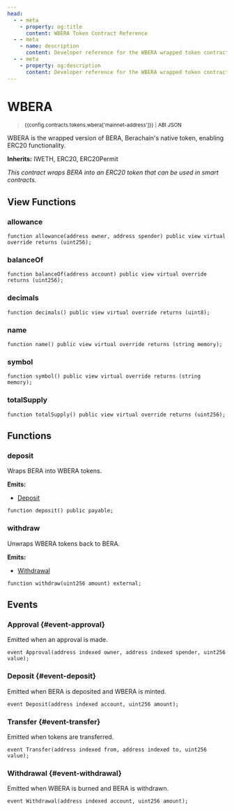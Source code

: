 ```yaml
---
head:
  - - meta
    - property: og:title
      content: WBERA Token Contract Reference
  - - meta
    - name: description
      content: Developer reference for the WBERA wrapped token contract
  - - meta
    - property: og:description
      content: Developer reference for the WBERA wrapped token contract
---
```


<script setup>
  import config from '@berachain/config/constants.json';
</script>

# WBERA

> <small><a target="_blank" :href="config.mainnet.dapps.berascan.url + 'address/' + config.contracts.tokens.wbera['mainnet-address']">{{config.contracts.tokens.wbera['mainnet-address']}}</a><span v-if="config.contracts.tokens.wbera.abi && config.contracts.tokens.wbera.abi.length > 0">&nbsp;|&nbsp;<a target="_blank" :href="config.contracts.tokens.wbera.abi">ABI JSON</a></span></small>

WBERA is the wrapped version of BERA, Berachain's native token, enabling ERC20 functionality.

**Inherits:**
IWETH, ERC20, ERC20Permit

_This contract wraps BERA into an ERC20 token that can be used in smart contracts._

## View Functions

### allowance

```solidity
function allowance(address owner, address spender) public view virtual override returns (uint256);
```

### balanceOf

```solidity
function balanceOf(address account) public view virtual override returns (uint256);
```

### decimals

```solidity
function decimals() public view virtual override returns (uint8);
```

### name

```solidity
function name() public view virtual override returns (string memory);
```

### symbol

```solidity
function symbol() public view virtual override returns (string memory);
```

### totalSupply

```solidity
function totalSupply() public view virtual override returns (uint256);
```

## Functions

### deposit

Wraps BERA into WBERA tokens.

**Emits:**

- [Deposit](#event-deposit)

```solidity
function deposit() public payable;
```

### withdraw

Unwraps WBERA tokens back to BERA.

**Emits:**

- [Withdrawal](#event-withdrawal)

```solidity
function withdraw(uint256 amount) external;
```

## Events

### Approval {#event-approval}

Emitted when an approval is made.

```solidity
event Approval(address indexed owner, address indexed spender, uint256 value);
```

### Deposit {#event-deposit}

Emitted when BERA is deposited and WBERA is minted.

```solidity
event Deposit(address indexed account, uint256 amount);
```

### Transfer {#event-transfer}

Emitted when tokens are transferred.

```solidity
event Transfer(address indexed from, address indexed to, uint256 value);
```

### Withdrawal {#event-withdrawal}

Emitted when WBERA is burned and BERA is withdrawn.

```solidity
event Withdrawal(address indexed account, uint256 amount);
```
